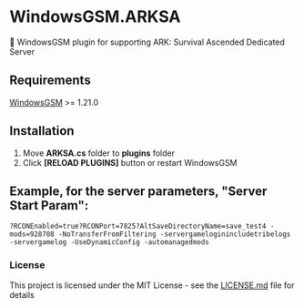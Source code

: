 # WindowsGSM.ARKSA

🧩 WindowsGSM plugin for supporting ARK: Survival Ascended Dedicated Server

## Requirements
[WindowsGSM](https://github.com/WindowsGSM/WindowsGSM) >= 1.21.0

## Installation
1. Move **ARKSA.cs** folder to **plugins** folder
1. Click **[RELOAD PLUGINS]** button or restart WindowsGSM

## Example, for the server parameters, "Server Start Param":
```?RCONEnabled=true?RCONPort=7825?AltSaveDirectoryName=save_test4 -mods=928708 -NoTransferFromFiltering -servergameloginincludetribelogs -servergamelog -UseDynamicConfig -automanagedmods```

### License
This project is licensed under the MIT License - see the [LICENSE.md](https://github.com/simonghpub/WindowsGSM.ARKSA/blob/main/LICENSE) file for details
